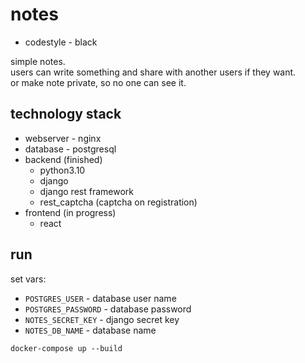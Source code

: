# notes
- codestyle - black

simple notes.  
users can write something and share with another users if they want.  
or make note private, so no one can see it.  

## technology stack
- webserver - nginx
- database - postgresql
- backend (finished)
    - python3.10
    - django
    - django rest framework
    - rest_captcha (captcha on registration)
- frontend (in progress)
    - react


## run
set vars:
- `POSTGRES_USER` - database user name
- `POSTGRES_PASSWORD` - database password
- `NOTES_SECRET_KEY` - django secret key
- `NOTES_DB_NAME` - database name

`docker-compose up --build`
